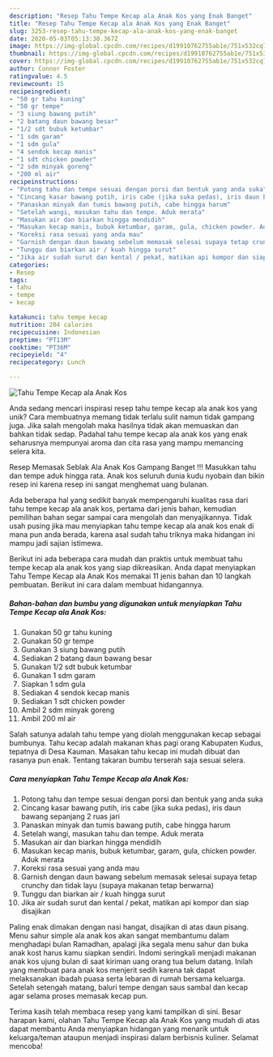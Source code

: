 ```yaml
---
description: "Resep Tahu Tempe Kecap ala Anak Kos yang Enak Banget"
title: "Resep Tahu Tempe Kecap ala Anak Kos yang Enak Banget"
slug: 3253-resep-tahu-tempe-kecap-ala-anak-kos-yang-enak-banget
date: 2020-05-03T05:13:30.367Z
image: https://img-global.cpcdn.com/recipes/d19910762755ab1e/751x532cq70/tahu-tempe-kecap-ala-anak-kos-foto-resep-utama.jpg
thumbnail: https://img-global.cpcdn.com/recipes/d19910762755ab1e/751x532cq70/tahu-tempe-kecap-ala-anak-kos-foto-resep-utama.jpg
cover: https://img-global.cpcdn.com/recipes/d19910762755ab1e/751x532cq70/tahu-tempe-kecap-ala-anak-kos-foto-resep-utama.jpg
author: Connor Foster
ratingvalue: 4.5
reviewcount: 15
recipeingredient:
- "50 gr tahu kuning"
- "50 gr tempe"
- "3 siung bawang putih"
- "2 batang daun bawang besar"
- "1/2 sdt bubuk ketumbar"
- "1 sdm garam"
- "1 sdm gula"
- "4 sendok kecap manis"
- "1 sdt chicken powder"
- "2 sdm minyak goreng"
- "200 ml air"
recipeinstructions:
- "Potong tahu dan tempe sesuai dengan porsi dan bentuk yang anda suka"
- "Cincang kasar bawang putih, iris cabe (jika suka pedas), iris daun bawang sepanjang 2 ruas jari"
- "Panaskan minyak dan tumis bawang putih, cabe hingga harum"
- "Setelah wangi, masukan tahu dan tempe. Aduk merata"
- "Masukan air dan biarkan hingga mendidih"
- "Masukan kecap manis, bubuk ketumbar, garam, gula, chicken powder. Aduk merata"
- "Koreksi rasa sesuai yang anda mau"
- "Garnish dengan daun bawang sebelum memasak selesai supaya tetap crunchy dan tidak layu (supaya makanan tetap berwarna)"
- "Tunggu dan biarkan air / kuah hingga surut"
- "Jika air sudah surut dan kental / pekat, matikan api kompor dan siap disajikan"
categories:
- Resep
tags:
- tahu
- tempe
- kecap

katakunci: tahu tempe kecap 
nutrition: 204 calories
recipecuisine: Indonesian
preptime: "PT13M"
cooktime: "PT36M"
recipeyield: "4"
recipecategory: Lunch

---
```



![Tahu Tempe Kecap ala Anak Kos](https://img-global.cpcdn.com/recipes/d19910762755ab1e/751x532cq70/tahu-tempe-kecap-ala-anak-kos-foto-resep-utama.jpg)

Anda sedang mencari inspirasi resep tahu tempe kecap ala anak kos yang unik? Cara membuatnya memang tidak terlalu sulit namun tidak gampang juga. Jika salah mengolah maka hasilnya tidak akan memuaskan dan bahkan tidak sedap. Padahal tahu tempe kecap ala anak kos yang enak seharusnya mempunyai aroma dan cita rasa yang mampu memancing selera kita.

Resep Memasak Seblak Ala Anak Kos Gampang Banget !!! Masukkan tahu dan tempe aduk hingga rata. Anak kos seluruh dunia kudu nyobain dan bikin resep ini karena resep ini sangat menghemat uang bulanan.

Ada beberapa hal yang sedikit banyak mempengaruhi kualitas rasa dari tahu tempe kecap ala anak kos, pertama dari jenis bahan, kemudian pemilihan bahan segar sampai cara mengolah dan menyajikannya. Tidak usah pusing jika mau menyiapkan tahu tempe kecap ala anak kos enak di mana pun anda berada, karena asal sudah tahu triknya maka hidangan ini mampu jadi sajian istimewa.


Berikut ini ada beberapa cara mudah dan praktis untuk membuat tahu tempe kecap ala anak kos yang siap dikreasikan. Anda dapat menyiapkan Tahu Tempe Kecap ala Anak Kos memakai 11 jenis bahan dan 10 langkah pembuatan. Berikut ini cara dalam membuat hidangannya.

<!--inarticleads1-->

##### Bahan-bahan dan bumbu yang digunakan untuk menyiapkan Tahu Tempe Kecap ala Anak Kos:

1. Gunakan 50 gr tahu kuning
1. Gunakan 50 gr tempe
1. Gunakan 3 siung bawang putih
1. Sediakan 2 batang daun bawang besar
1. Gunakan 1/2 sdt bubuk ketumbar
1. Gunakan 1 sdm garam
1. Siapkan 1 sdm gula
1. Sediakan 4 sendok kecap manis
1. Sediakan 1 sdt chicken powder
1. Ambil 2 sdm minyak goreng
1. Ambil 200 ml air


Salah satunya adalah tahu tempe yang diolah menggunakan kecap sebagai bumbunya. Tahu kecap adalah makanan khas pagi orang Kabupaten Kudus, tepatnya di Desa Kauman. Masakan tahu kecap ini mudah dibuat dan rasanya pun enak. Tentang takaran bumbu terserah saja sesuai selera. 

<!--inarticleads2-->

##### Cara menyiapkan Tahu Tempe Kecap ala Anak Kos:

1. Potong tahu dan tempe sesuai dengan porsi dan bentuk yang anda suka
1. Cincang kasar bawang putih, iris cabe (jika suka pedas), iris daun bawang sepanjang 2 ruas jari
1. Panaskan minyak dan tumis bawang putih, cabe hingga harum
1. Setelah wangi, masukan tahu dan tempe. Aduk merata
1. Masukan air dan biarkan hingga mendidih
1. Masukan kecap manis, bubuk ketumbar, garam, gula, chicken powder. Aduk merata
1. Koreksi rasa sesuai yang anda mau
1. Garnish dengan daun bawang sebelum memasak selesai supaya tetap crunchy dan tidak layu (supaya makanan tetap berwarna)
1. Tunggu dan biarkan air / kuah hingga surut
1. Jika air sudah surut dan kental / pekat, matikan api kompor dan siap disajikan


Paling enak dimakan dengan nasi hangat, disajikan di atas daun pisang. Menu sahur simple ala anak kos akan sangat membantumu dalam menghadapi bulan Ramadhan, apalagi jika segala menu sahur dan buka anak kost harus kamu siapkan sendiri. Indomi seringkali menjadi makanan anak kos ujung bulan di saat kiriman uang orang tua belum datang. Inilah yang membuat para anak kos menjerit sedih karena tak dapat melaksanakan ibadah puasa serta lebaran di rumah bersama keluarga. Setelah setengah matang, baluri tempe dengan saus sambal dan kecap agar selama proses memasak kecap pun. 

Terima kasih telah membaca resep yang kami tampilkan di sini. Besar harapan kami, olahan Tahu Tempe Kecap ala Anak Kos yang mudah di atas dapat membantu Anda menyiapkan hidangan yang menarik untuk keluarga/teman ataupun menjadi inspirasi dalam berbisnis kuliner. Selamat mencoba!
